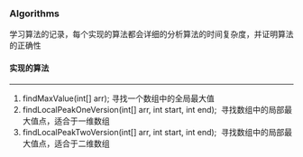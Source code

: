 ### Algorithms
学习算法的记录，每个实现的算法都会详细的分析算法的时间复杂度，并证明算法的正确性

#### **实现的算法**
***

1. findMaxValue(int[] arr); 寻找一个数组中的全局最大值
2. findLocalPeakOneVersion(int[] arr, int start, int end);  寻找数组中的局部最大值点，适合于一维数组
3. findLocalPeakTwoVersion(int[] arr, int start, int end);  寻找数组中的局部最大值点，适合于二维数组
